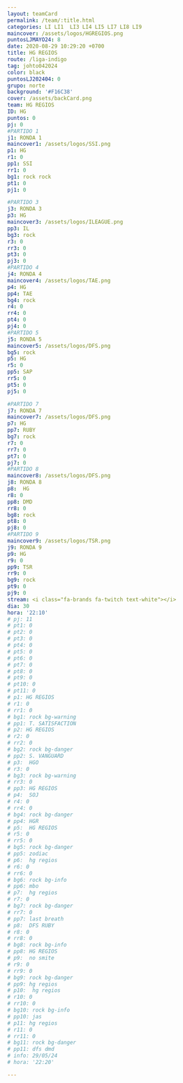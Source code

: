 ```yaml
---
layout: teamCard
permalink: /team/:title.html
categories: LI LI1  LI3 LI4 LI5 LI7 LI8 LI9
maincover: /assets/logos/HGREGIOS.png
puntosLJMAYO24: 8
date: 2020-08-29 10:29:20 +0700
title: HG REGIOS
route: /liga-indigo
tag: johto042024
color: black
puntosLJ202404: 0
grupo: norte
background: '#F16C38'
cover: /assets/backCard.png
team: HG REGIOS
ID: HG
puntos: 0
pj: 0
#PARTIDO 1
j1: RONDA 1
maincover1: /assets/logos/SSI.png
p1: HG
r1: 0
pp1: SSI
rr1: 0
bg1: rock rock
pt1: 0
pj1: 0

#PARTIDO 3
j3: RONDA 3
p3: HG
maincover3: /assets/logos/ILEAGUE.png
pp3: IL
bg3: rock
r3: 0
rr3: 0
pt3: 0
pj3: 0
#PARTIDO 4
j4: RONDA 4
maincover4: /assets/logos/TAE.png
p4: HG 
pp4: TAE
bg4: rock
r4: 0
rr4: 0
pt4: 0
pj4: 0
#PARTIDO 5
j5: RONDA 5
maincover5: /assets/logos/DFS.png
bg5: rock 
p5: HG
r5: 0
pp5: SAP
rr5: 0
pt5: 0
pj5: 0

#PARTIDO 7
j7: RONDA 7
maincover7: /assets/logos/DFS.png
p7: HG 
pp7: RUBY
bg7: rock 
r7: 0
rr7: 0
pt7: 0
pj7: 0
#PARTIDO 8
maincover8: /assets/logos/DFS.png
j8: RONDA 8
p8:  HG
r8: 0
pp8: DMD
rr8: 0
bg8: rock 
pt8: 0
pj8: 0
#PARTIDO 9
maincover9: /assets/logos/TSR.png
j9: RONDA 9
p9: HG 
r9: 0
pp9: TSR
rr9: 0
bg9: rock
pt9: 0
pj9: 0
stream: <i class="fa-brands fa-twitch text-white"></i>
dia: 30
hora: '22:10'
# pj: 11
# pt1: 0
# pt2: 0
# pt3: 0
# pt4: 0
# pt5: 0
# pt6: 0
# pt7: 0
# pt8: 0
# pt9: 0
# pt10: 0
# pt11: 0
# p1: HG REGIOS
# r1: 0
# rr1: 0
# bg1: rock bg-warning
# pp1: T. SATISFACTION
# p2: HG REGIOS
# r2: 0
# rr2: 0
# bg2: rock bg-danger
# pp2: S. VANGUARD
# p3:  HGO
# r3: 0
# bg3: rock bg-warning
# rr3: 0
# pp3: HG REGIOS
# p4:  SOJ
# r4: 0
# rr4: 0
# bg4: rock bg-danger
# pp4: HGR
# p5:  HG REGIOS
# r5: 0
# rr5: 0
# bg5: rock bg-danger
# pp5: zodiac
# p6:  hg regios
# r6: 0
# rr6: 0
# bg6: rock bg-info
# pp6: mbo
# p7:  hg regios
# r7: 0
# bg7: rock bg-danger
# rr7: 0
# pp7: last breath
# p8:  DFS RUBY
# r8: 0
# rr8: 0 
# bg8: rock bg-info
# pp8: HG REGIOS
# p9:  no smite
# r9: 0
# rr9: 0
# bg9: rock bg-danger
# pp9: hg regios
# p10:  hg regios
# r10: 0
# rr10: 0
# bg10: rock bg-info
# pp10: jas
# p11: hg regios
# r11: 0
# rr11: 0
# bg11: rock bg-danger
# pp11: dfs dmd
# info: 29/05/24
# hora: '22:20'

---
```



